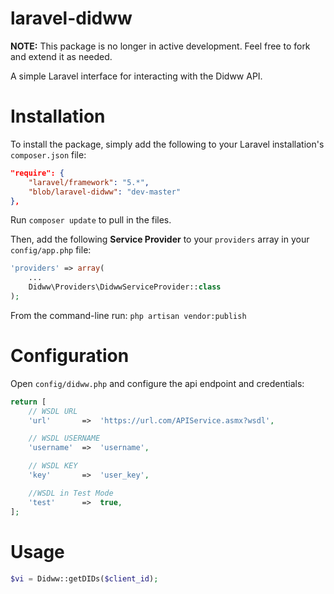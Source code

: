 laravel-didww
======

**NOTE:** This package is no longer in active development. Feel free to fork and extend it as needed.

A simple Laravel interface for interacting with the Didww API.


# Installation
To install the package, simply add the following to your Laravel installation's `composer.json` file:

```json
"require": {
	"laravel/framework": "5.*",
	"blob/laravel-didww": "dev-master"
},
```

Run `composer update` to pull in the files.

Then, add the following **Service Provider** to your `providers` array in your `config/app.php` file:

```php
'providers' => array(
    ...
    Didww\Providers\DidwwServiceProvider::class
);
```

From the command-line run:
`php artisan vendor:publish`

# Configuration

Open `config/didww.php` and configure the api endpoint and credentials:

```php
return [
    // WSDL URL
    'url'       =>	'https://url.com/APIService.asmx?wsdl',

    // WSDL USERNAME
    'username'  =>	'username',

    // WSDL KEY
    'key'       =>	'user_key',

    //WSDL in Test Mode
    'test'      =>	true,
];
```

# Usage
```php
$vi = Didww::getDIDs($client_id);
```
